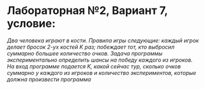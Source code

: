 # Лабораторная №2, Вариант 7, условие:
*Два человека играют в кости. Правила игры следующие: каждый игрок делает бросок 2-ух 
костей K раз; побеждает тот, кто выбросил суммарно большее количество очков.  Задача 
программы экспериментально определить шансы на победу каждого из игроков. На вход 
программе подается K, какой сейчас тур, сколько очков суммарно у каждого из игроков и 
количество экспериментов, которые должна произвести программа*